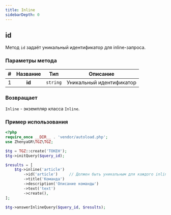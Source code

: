 ```yaml
---
title: Inline
sidebarDepth: 0
---
```


## id
Метод `id` задаёт уникальный идентификатор для inline-запроса.

### Параметры метода
| # | Название |       Тип        | Описание |
|:-:|:--------:|:----------------:|:--------:|
| 1 | **id** | `string` | Уникальный идентификатор |

### Возвращает
`Inline` - экземпляр класса `Inline`.

### Пример использования
```php
<?php
require_once __DIR__ . 'vendor/autoload.php';
use ZhenyaGR\TGZ\TGZ;

$tg = TGZ::create('ТОКЕН');
$tg->initQuery($query_id);

$results = [
    $tg->inline('article')
        ->id('article')     // Должен быть уникальным для каждого inline-запроса
        ->title('Команда')
        ->description('Описание команды')
        ->text('text')
        ->create(),
];

$tg->answerInlineQuery($query_id, $results);
```